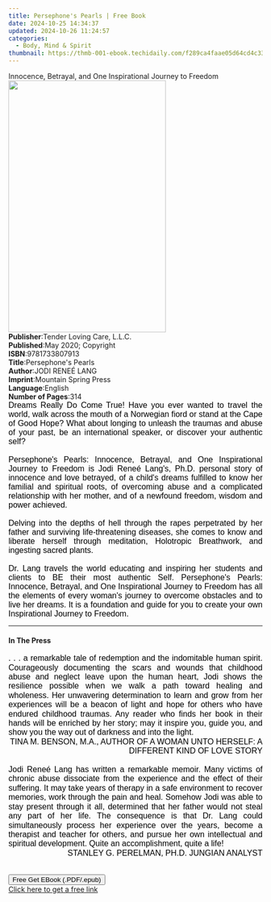 ```yaml
---
title: Persephone's Pearls | Free Book
date: 2024-10-25 14:34:37
updated: 2024-10-26 11:24:57
categories:
  - Body, Mind & Spirit
thumbnail: https://thmb-001-ebook.techidaily.com/f289ca4faae05d64cd4c333670d2a11072070d2b7066911dceeb499ac4dc95ff.jpg
---
```

<main id="book-container">
  <div class="flex flex-col">
    <div class="book-brief flex-1 py-6 px-4 sm:p-6 md:py-10 md:px-8">
      <!-- brief-->
      <div class="book-brief-main">
        Innocence, Betrayal, and One Inspirational Journey to Freedom
      </div>
    </div>
    <div
      class="book-meta-info flex-1 grid gap-4 col-start-1 col-end-3 row-start-1 sm:mb-6 sm:grid-cols-4 lg:gap-6 lg:col-start-2 lg:row-end-6 lg:row-span-6 lg:mb-0"
    >
      <div
        class="book-meta-info-left place-content-center mt-4 p-4 text-sm leading-6 col-start-2 col-span-2 dark:text-slate-400"
      >
        <img
          class="w-full h-500 object-cover rounded-lg sm:h-255 sm:col-span-2 lg:col-span-full"
          src="https://img-001-ebook.techidaily.com/4beda196ac300177c13128ab4e1ef953e73bc1ca9dc4e2aba079fb072a1cea9f.jpg"
          alt=""
          width="312"
          height="500"
        />
      </div>
      <div
        class="book-meta-info-right mt-2 col-start-1 row-start-2 col-span-3 self-center"
      >
        <!-- meta data  -->
        <div class="flex flex-col px-4 md:px-8">
          <div class="flex-1">
            <strong>Publisher</strong>:<span class="px-2"
              >Tender Loving Care, L.L.C.</span
            >
          </div>
          <div class="flex-1">
            <strong>Published</strong>:<span class="px-2"
              >May 2020; Copyright</span
            >
          </div>
          <div class="flex-1">
            <strong>ISBN</strong>:<span class="px-2">9781733807913</span>
          </div>
          <div class="flex-1">
            <strong>Title</strong>:<span class="px-2"
              >Persephone&#39;s Pearls</span
            >
          </div>
          <div class="flex-1">
            <strong>Author</strong>:<span class="px-2">JODI RENEÉ LANG</span>
          </div>
          <div class="flex-1">
            <strong>Imprint</strong>:<span class="px-2"
              >Mountain Spring Press</span
            >
          </div>
          <div class="flex-1">
            <strong>Language</strong>:<span class="px-2">English</span>
          </div>
          <div class="flex-1">
            <strong>Number of Pages</strong>:<span class="px-2">314</span>
          </div>
        </div>
      </div>
    </div>
    <div class="book-description flex-1 py-6 px-4 sm:p-6 md:py-10 md:px-8">
      <div class="book-description-main">
        <div accordion-content="" id="description">
          <p
            style="
              margin: 0in 0in 0.0001pt;
              font-size: medium;
              font-family: Calibri, sans-serif;
              caret-color: rgb(0, 0, 0);
              color: rgb(0, 0, 0);
              text-align: justify;
            "
          >
            Dreams Really Do Come True! Have you ever wanted to travel the
            world, walk across the mouth of a Norwegian fiord or stand at the
            Cape of Good Hope? What about longing to unleash the traumas and
            abuse of your past, be an international speaker, or discover your
            authentic self?
          </p>
          <p
            style="
              margin: 0in 0in 0.0001pt;
              font-size: medium;
              font-family: Calibri, sans-serif;
              caret-color: rgb(0, 0, 0);
              color: rgb(0, 0, 0);
              text-align: justify;
            "
          >
            <br />
          </p>
          <p
            style="
              margin: 0in 0in 0.0001pt;
              font-size: medium;
              font-family: Calibri, sans-serif;
              caret-color: rgb(0, 0, 0);
              color: rgb(0, 0, 0);
              text-align: justify;
            "
          >
            Persephone's Pearls: Innocence, Betrayal, and One Inspirational
            Journey to Freedom&nbsp;is Jodi Reneé Lang's, Ph.D. personal story
            of innocence and love betrayed, of a child's dreams fulfilled to
            know her familial and spiritual roots, of overcoming abuse and a
            complicated relationship with her mother, and of a newfound freedom,
            wisdom and power achieved.
          </p>
          <p
            style="
              margin: 0in 0in 0.0001pt;
              font-size: medium;
              font-family: Calibri, sans-serif;
              caret-color: rgb(0, 0, 0);
              color: rgb(0, 0, 0);
              text-align: justify;
            "
          >
            <br />
          </p>
          <p
            style="
              margin: 0in 0in 0.0001pt;
              font-size: medium;
              font-family: Calibri, sans-serif;
              caret-color: rgb(0, 0, 0);
              color: rgb(0, 0, 0);
              text-align: justify;
            "
          >
            Delving into the depths of hell through the rapes perpetrated by her
            father and surviving life-threatening diseases, she comes to know
            and liberate herself through meditation, Holotropic Breathwork, and
            ingesting sacred plants.
          </p>
          <p
            style="
              margin: 0in 0in 0.0001pt;
              font-size: medium;
              font-family: Calibri, sans-serif;
              caret-color: rgb(0, 0, 0);
              color: rgb(0, 0, 0);
              text-align: justify;
            "
          >
            <br />
          </p>
          <p
            style="
              margin: 0in 0in 0.0001pt;
              font-size: medium;
              font-family: Calibri, sans-serif;
              caret-color: rgb(0, 0, 0);
              color: rgb(0, 0, 0);
              text-align: justify;
            "
          >
            Dr. Lang travels the world educating and inspiring her students and
            clients to BE their most authentic Self. Persephone's Pearls:
            Innocence, Betrayal, and One Inspirational Journey to
            Freedom&nbsp;has all the elements of every woman's journey to
            overcome obstacles and to live her dreams. It is a foundation and
            guide for you to create your own Inspirational Journey to Freedom.
          </p>
        </div>
        <div class="accordion-fader"></div>
      </div>
    </div>
    <div class="book-excerpts flex-1 py-6 px-4 sm:p-6 md:py-10 md:px-8">
      <!-- excerpts-->
      <div class="book-excerpts-main">
        <hr />
        <h4 class="placeholder placeholder-heading">
          <span>In The Press</span>
        </h4>
        <p></p>
        <p
          style="
            margin: 0in 0in 0.0001pt;
            font-size: medium;
            font-family: Calibri, sans-serif;
            caret-color: rgb(0, 0, 0);
            color: rgb(0, 0, 0);
            text-align: justify;
            line-height: 18.399999618530273px;
          "
        >
          . . . a remarkable tale of redemption and the indomitable human
          spirit. Courageously documenting the scars and wounds that childhood
          abuse and neglect leave upon the human heart, Jodi shows the
          resilience possible when we walk a path toward healing and wholeness.
          Her unwavering determination to learn and grow from her experiences
          will be a beacon of light and hope for others who have endured
          childhood traumas. Any reader who finds her book in their hands will
          be enriched by her story; may it inspire you, guide you, and show you
          the way out of darkness and into the light.
        </p>
        <p
          align="right"
          style="
            margin: 0in 0in 0.0001pt;
            font-size: medium;
            font-family: Calibri, sans-serif;
            caret-color: rgb(0, 0, 0);
            color: rgb(0, 0, 0);
            text-align: right;
            line-height: 18.399999618530273px;
          "
        >
          TINA M. BENSON, M.A., AUTHOR OF A WOMAN UNTO HERSELF: A DIFFERENT KIND
          OF LOVE STORY
        </p>
        <p
          align="right"
          style="
            margin: 0in 0in 0.0001pt;
            font-size: medium;
            font-family: Calibri, sans-serif;
            caret-color: rgb(0, 0, 0);
            color: rgb(0, 0, 0);
            text-align: right;
            line-height: 18.399999618530273px;
          "
        >
          <br />
        </p>
        <p
          style="
            margin: 0in 0in 0.0001pt;
            font-size: medium;
            font-family: Calibri, sans-serif;
            caret-color: rgb(0, 0, 0);
            color: rgb(0, 0, 0);
            text-align: justify;
            line-height: 18.399999618530273px;
          "
        >
          Jodi Reneé Lang has written a remarkable memoir. Many victims of
          chronic abuse dissociate from the experience and the effect of their
          suffering. It may take years of therapy in a safe environment to
          recover memories, work through the pain and heal. Somehow Jodi was
          able to stay present through it all, determined that her father would
          not steal any part of her life. The consequence is that Dr. Lang could
          simultaneously process her experience over the years, become a
          therapist and teacher for others, and pursue her own intellectual and
          spiritual development. Quite an accomplishment, quite a life!
        </p>
        <p
          align="right"
          style="
            margin: 0in 0in 0.0001pt;
            font-size: medium;
            font-family: Calibri, sans-serif;
            caret-color: rgb(0, 0, 0);
            color: rgb(0, 0, 0);
            text-align: right;
            line-height: 18.399999618530273px;
          "
        >
          STANLEY G. PERELMAN, PH.D. JUNGIAN ANALYST
        </p>
        <p
          align="right"
          style="
            margin: 0in 0in 0.0001pt;
            font-size: medium;
            font-family: Calibri, sans-serif;
            caret-color: rgb(0, 0, 0);
            color: rgb(0, 0, 0);
            text-align: right;
            line-height: 18.399999618530273px;
          "
        >
          <br />
        </p>
        <p></p>
      </div>
    </div>
    <div
      class="book-about-author flex-1 py-6 px-4 sm:p-6 md:py-10 md:px-8"
    ></div>
    <div class="book-free-get flex-1 py-6 px-4 sm:p-6 md:py-10 md:px-8">
      <button
        id="btn-free-get"
        class="bg-blue-500 hover:bg-blue-700 text-white font-bold py-2 px-4 rounded"
      >
        Free Get EBook (.PDF/.epub)
      </button>
      <div id="countdown-display" class="px-2 text-lg mt-2"></div>
      <a
        id="free-link"
        class="hidden bg-blue-500 hover:bg-blue-700 text-white font-bold py-2 px-4 rounded"
        href="https://www.ebooks.com/en-us/book/210253168/persephone-s-pearls/jodi-rene-lang/"
        target="_blank"
        >Click here to get a free link</a
      >
    </div>
    <script>
      let countdownTime = 0;
      let countdownInterval = null;
      document
        .getElementById('btn-free-get')
        .addEventListener('click', startCountdown);
      function startCountdown() {
        countdownTime = new Date().getTime() + 60000 * 3;
        countdownInterval = setInterval(updateCountdown, 1000);
        document.getElementById('btn-free-get').disabled = true;
        document
          .getElementById('btn-free-get')
          .classList.add('bg-gray-500', 'cursor-not-allowed');
      }
      function updateCountdown() {
        let currentTime = new Date().getTime();
        let timeLeft = countdownTime - currentTime;
        let secondsLeft = Math.floor(timeLeft / 1000);
        document.getElementById('countdown-display').innerHTML =
          `Remaining time: ${secondsLeft} seconds.`;
        if (secondsLeft <= 0) {
          clearInterval(countdownInterval);
          document.getElementById('btn-free-get').classList.add('hidden');
          document.getElementById('free-link').classList.remove('hidden');
          document.getElementById('countdown-display').innerHTML = '';
        }
      }
    </script>
  </div>
</main>
